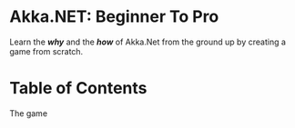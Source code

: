 # Akka.NET: Beginner To Pro

Learn the **_why_** and the **_how_** of Akka.Net from the ground up by creating a game from scratch.

# Table of Contents

The game

